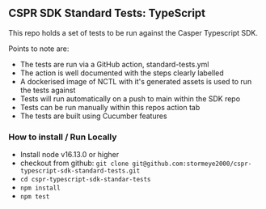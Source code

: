 ## CSPR SDK Standard Tests: TypeScript

This repo holds a set of tests to be run against the Casper Typescript SDK.

Points to note are:

- The tests are run via a GitHub action, standard-tests.yml
- The action is well documented with the steps clearly labelled
- A dockerised image of NCTL with it's generated assets is used to run the tests against
- Tests will run automatically on a push to main within the SDK repo
- Tests can be run manually within this repos action tab
- The tests are built using Cucumber features


### How to install / Run Locally
- Install node v16.13.0 or higher
- checkout from github:  `git clone git@github.com:stormeye2000/cspr-typescript-sdk-standard-tests.git`
- `cd cspr-typescript-sdk-standar-tests`
- `npm install`
- `npm test`